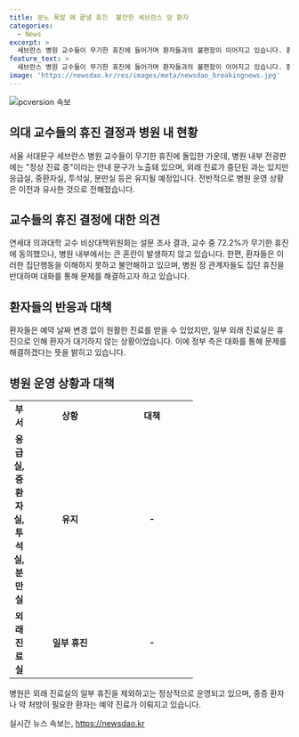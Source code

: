 ```yaml
---
title: 분노 폭발 왜 끝낼 휴진  불안한 세브란스 암 환자
categories:
  - News
excerpt: >
  세브란스 병원 교수들이 무기한 휴진에 들어가며 환자들과의 불편함이 이어지고 있습니다. 환자들은 집단행동을 부정적으로 받아들이며, 의료계와 정부 간의 대화로 문제를 해결해야 한다는 목소리가 나오고 있습니다. 현재 병원은 외래 진료 중단 등에 따른 혼란이 있지만, 중증 환자 및 응급환자 등의 필수 진료는 유지되고 있는 상황입니다. 지역 주요 병원들의 상황과 대응에 대한 이야기도 이어지고 있습니다. (단어수: 54)
feature_text: >
  세브란스 병원 교수들이 무기한 휴진에 들어가며 환자들과의 불편함이 이어지고 있습니다. 환자들은 집단행동을 부정적으로 받아들이며, 의료계와 정부 간의 대화로 문제를 해결해야 한다는 목소리가 나오고 있습니다. 현재 병원은 외래 진료 중단 등에 따른 혼란이 있지만, 중증 환자 및 응급환자 등의 필수 진료는 유지되고 있는 상황입니다. 지역 주요 병원들의 상황과 대응에 대한 이야기도 이어지고 있습니다. (단어수: 54)
image: 'https://newsdao.kr/res/images/meta/newsdao_breakingnews.jpg'
---
```


<p><img src="https://newsdao.kr/res/images/meta/newsdao_breakingnews.jpg" alt="pcversion 속보" /></p>

<h2 data-ke-size="size26">의대 교수들의 휴진 결정과 병원 내 현황</h2>

<p data-ke-size="size16">서울 서대문구 세브란스 병원 교수들이 무기한 휴진에 돌입한 가운데, 병원 내부 전광판에는 "정상 진료 중"이라는 안내 문구가 노출돼 있으며, 외래 진료가 중단된 과는 있지만 응급실, 중환자실, 투석실, 분만실 등은 유지될 예정입니다. 전반적으로 병원 운영 상황은 이전과 유사한 것으로 전해졌습니다.</p>

<h2 data-ke-size="size26">교수들의 휴진 결정에 대한 의견</h2>

<p data-ke-size="size16">연세대 의과대학 교수 비상대책위원회는 설문 조사 결과, 교수 중 72.2%가 무기한 휴진에 동의했으나, 병원 내부에서는 큰 혼란이 발생하지 않고 있습니다. 한편, 환자들은 이러한 집단행동을 이해하지 못하고 불안해하고 있으며, 병원 장 관계자들도 집단 휴진을 반대하며 대화를 통해 문제를 해결하고자 하고 있습니다.</p>

<h2 data-ke-size="size26">환자들의 반응과 대책</h2>

<p data-ke-size="size16">환자들은 예약 날짜 변경 없이 원활한 진료를 받을 수 있었지만, 일부 외래 진료실은 휴진으로 인해 환자가 대기하지 않는 상황이었습니다. 이에 정부 측은 대화를 통해 문제를 해결하겠다는 뜻을 밝히고 있습니다.</p>

<h2 data-ke-size="size26">병원 운영 상황과 대책</h2>

<table>
   <colgroup>
   <col width="31">
   <col width="148">
   <col width="147">
   </colgroup>
   <tbody>
      <tr>
         <td style="text-align: center; height: 17px;"><b>부서</b></td>
         <td style="text-align: center; height: 17px;"><b>상황</b></td>
         <td style="text-align: center; height: 17px;"><b>대책</b></td>
      </tr>
      <tr>
         <td style="text-align: center; height: 17px;"><b>응급실, 중환자실, 투석실, 분만실</b></td>
         <td style="text-align: center; height: 17px;"><b>유지</b></td>
         <td style="text-align: center; height: 17px;"><b>-</b></td>
      </tr>
      <tr>
         <td style="text-align: center; height: 17px;"><b>외래 진료실</b></td>
         <td style="text-align: center; height: 17px;"><b>일부 휴진</b></td>
         <td style="text-align: center; height: 17px;"><b>-</b></td>
      </tr>
   </tbody>
</table>

<p data-ke-size="size16">병원은 외래 진료실의 일부 휴진을 제외하고는 정상적으로 운영되고 있으며, 중증 환자나 약 처방이 필요한 환자는 예약 진료가 이뤄지고 있습니다.</p>
실시간 뉴스 속보는, <a href="https://newsdao.kr" rel="dofollow">https://newsdao.kr</a>


